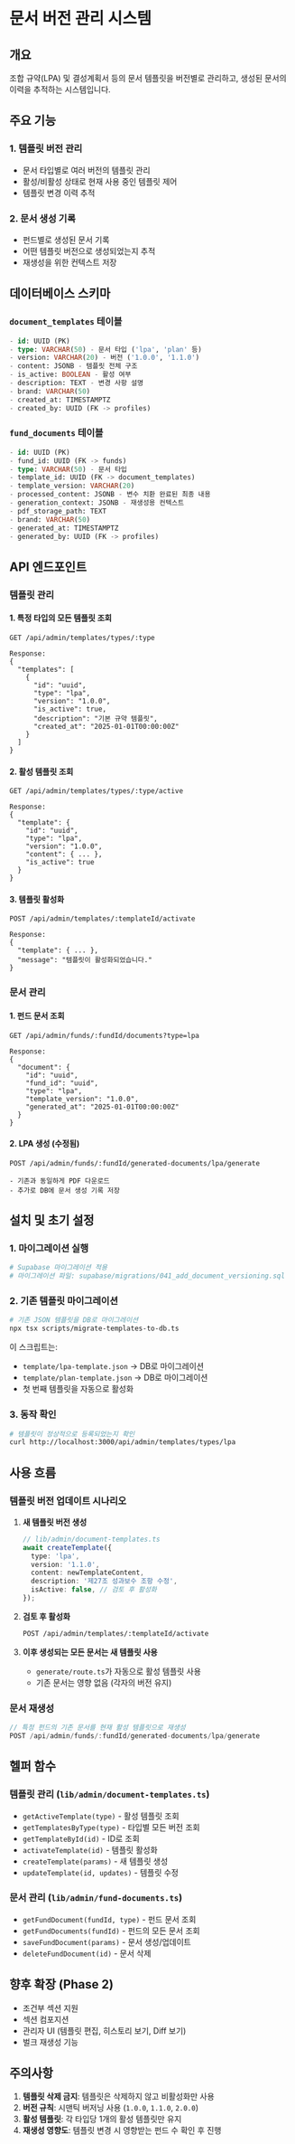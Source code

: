 # 문서 버전 관리 시스템

## 개요

조합 규약(LPA) 및 결성계획서 등의 문서 템플릿을 버전별로 관리하고, 생성된 문서의 이력을 추적하는 시스템입니다.

## 주요 기능

### 1. 템플릿 버전 관리

- 문서 타입별로 여러 버전의 템플릿 관리
- 활성/비활성 상태로 현재 사용 중인 템플릿 제어
- 템플릿 변경 이력 추적

### 2. 문서 생성 기록

- 펀드별로 생성된 문서 기록
- 어떤 템플릿 버전으로 생성되었는지 추적
- 재생성을 위한 컨텍스트 저장

## 데이터베이스 스키마

### `document_templates` 테이블

```sql
- id: UUID (PK)
- type: VARCHAR(50) - 문서 타입 ('lpa', 'plan' 등)
- version: VARCHAR(20) - 버전 ('1.0.0', '1.1.0')
- content: JSONB - 템플릿 전체 구조
- is_active: BOOLEAN - 활성 여부
- description: TEXT - 변경 사항 설명
- brand: VARCHAR(50)
- created_at: TIMESTAMPTZ
- created_by: UUID (FK -> profiles)
```

### `fund_documents` 테이블

```sql
- id: UUID (PK)
- fund_id: UUID (FK -> funds)
- type: VARCHAR(50) - 문서 타입
- template_id: UUID (FK -> document_templates)
- template_version: VARCHAR(20)
- processed_content: JSONB - 변수 치환 완료된 최종 내용
- generation_context: JSONB - 재생성용 컨텍스트
- pdf_storage_path: TEXT
- brand: VARCHAR(50)
- generated_at: TIMESTAMPTZ
- generated_by: UUID (FK -> profiles)
```

## API 엔드포인트

### 템플릿 관리

#### 1. 특정 타입의 모든 템플릿 조회

```
GET /api/admin/templates/types/:type

Response:
{
  "templates": [
    {
      "id": "uuid",
      "type": "lpa",
      "version": "1.0.0",
      "is_active": true,
      "description": "기본 규약 템플릿",
      "created_at": "2025-01-01T00:00:00Z"
    }
  ]
}
```

#### 2. 활성 템플릿 조회

```
GET /api/admin/templates/types/:type/active

Response:
{
  "template": {
    "id": "uuid",
    "type": "lpa",
    "version": "1.0.0",
    "content": { ... },
    "is_active": true
  }
}
```

#### 3. 템플릿 활성화

```
POST /api/admin/templates/:templateId/activate

Response:
{
  "template": { ... },
  "message": "템플릿이 활성화되었습니다."
}
```

### 문서 관리

#### 1. 펀드 문서 조회

```
GET /api/admin/funds/:fundId/documents?type=lpa

Response:
{
  "document": {
    "id": "uuid",
    "fund_id": "uuid",
    "type": "lpa",
    "template_version": "1.0.0",
    "generated_at": "2025-01-01T00:00:00Z"
  }
}
```

#### 2. LPA 생성 (수정됨)

```
POST /api/admin/funds/:fundId/generated-documents/lpa/generate

- 기존과 동일하게 PDF 다운로드
- 추가로 DB에 문서 생성 기록 저장
```

## 설치 및 초기 설정

### 1. 마이그레이션 실행

```bash
# Supabase 마이그레이션 적용
# 마이그레이션 파일: supabase/migrations/041_add_document_versioning.sql
```

### 2. 기존 템플릿 마이그레이션

```bash
# 기존 JSON 템플릿을 DB로 마이그레이션
npx tsx scripts/migrate-templates-to-db.ts
```

이 스크립트는:

- `template/lpa-template.json` → DB로 마이그레이션
- `template/plan-template.json` → DB로 마이그레이션
- 첫 번째 템플릿을 자동으로 활성화

### 3. 동작 확인

```bash
# 템플릿이 정상적으로 등록되었는지 확인
curl http://localhost:3000/api/admin/templates/types/lpa
```

## 사용 흐름

### 템플릿 버전 업데이트 시나리오

1. **새 템플릿 버전 생성**

   ```typescript
   // lib/admin/document-templates.ts
   await createTemplate({
     type: 'lpa',
     version: '1.1.0',
     content: newTemplateContent,
     description: '제27조 성과보수 조항 수정',
     isActive: false, // 검토 후 활성화
   });
   ```

2. **검토 후 활성화**

   ```bash
   POST /api/admin/templates/:templateId/activate
   ```

3. **이후 생성되는 모든 문서는 새 템플릿 사용**
   - `generate/route.ts`가 자동으로 활성 템플릿 사용
   - 기존 문서는 영향 없음 (각자의 버전 유지)

### 문서 재생성

```typescript
// 특정 펀드의 기존 문서를 현재 활성 템플릿으로 재생성
POST /api/admin/funds/:fundId/generated-documents/lpa/generate
```

## 헬퍼 함수

### 템플릿 관리 (`lib/admin/document-templates.ts`)

- `getActiveTemplate(type)` - 활성 템플릿 조회
- `getTemplatesByType(type)` - 타입별 모든 버전 조회
- `getTemplateById(id)` - ID로 조회
- `activateTemplate(id)` - 템플릿 활성화
- `createTemplate(params)` - 새 템플릿 생성
- `updateTemplate(id, updates)` - 템플릿 수정

### 문서 관리 (`lib/admin/fund-documents.ts`)

- `getFundDocument(fundId, type)` - 펀드 문서 조회
- `getFundDocuments(fundId)` - 펀드의 모든 문서 조회
- `saveFundDocument(params)` - 문서 생성/업데이트
- `deleteFundDocument(id)` - 문서 삭제

## 향후 확장 (Phase 2)

- 조건부 섹션 지원
- 섹션 컴포지션
- 관리자 UI (템플릿 편집, 히스토리 보기, Diff 보기)
- 벌크 재생성 기능

## 주의사항

1. **템플릿 삭제 금지**: 템플릿은 삭제하지 않고 비활성화만 사용
2. **버전 규칙**: 시맨틱 버저닝 사용 (`1.0.0`, `1.1.0`, `2.0.0`)
3. **활성 템플릿**: 각 타입당 1개의 활성 템플릿만 유지
4. **재생성 영향도**: 템플릿 변경 시 영향받는 펀드 수 확인 후 진행
